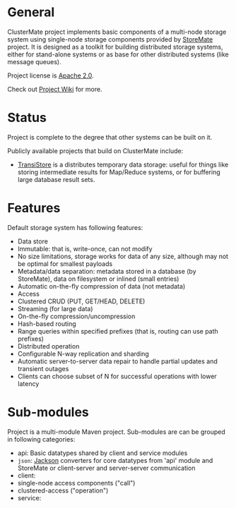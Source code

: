 # General

ClusterMate project implements basic components of a multi-node storage system
using single-node storage components provided by
[StoreMate](https://github.com/cowtowncoder/StoreMate) project.
It is designed as a toolkit for building distributed storage systems, either for stand-alone systems or as base for other distributed systems (like message queues).

Project license is [Apache 2.0](http://www.apache.org/licenses/LICENSE-2.0.html).

Check out [Project Wiki](http://github.com/cowtowncoder/ClusterMate/wiki) for more.

# Status

Project is complete to the degree that other systems can be built on it.

Publicly available projects that build on ClusterMate include:

* [TransiStore](https://github.com/FasterXML/TransiStore) is a distributes temporary data storage: useful for things like storing intermediate results for Map/Reduce systems, or for buffering large database result sets.

# Features

Default storage system has following features:

* Data store
 * Immutable: that is, write-once, can not modify
 * No size limitations, storage works for data of any size, although may not be optimal for smallest payloads
 * Metadata/data separation: metadata stored in a database (by StoreMate), data on filesystem or inlined (small entries)
 * Automatic on-the-fly compression of data (not metadata)
* Access
 * Clustered CRUD (PUT, GET/HEAD, DELETE)
 * Streaming (for large data)
 * On-the-fly compression/uncompression
 * Hash-based routing
 * Range queries within specified prefixes (that is, routing can use path prefixes)
* Distributed operation
 * Configurable N-way replication and sharding
 * Automatic server-to-server data repair to handle partial updates and transient outages
 * Clients can choose subset of N for successful operations with lower latency

# Sub-modules

Project is a multi-module Maven project.
Sub-modules are can be grouped in following categories:

* api: Basic datatypes shared by client and service modules
* `json`: [Jackson](https://github.com/FasterXML/jackson-databind) converters for core datatypes from 'api' module and StoreMate
or client-server and server-server communication
* client:
 * single-node access components ("call")
 * clustered-access ("operation")
* service:


